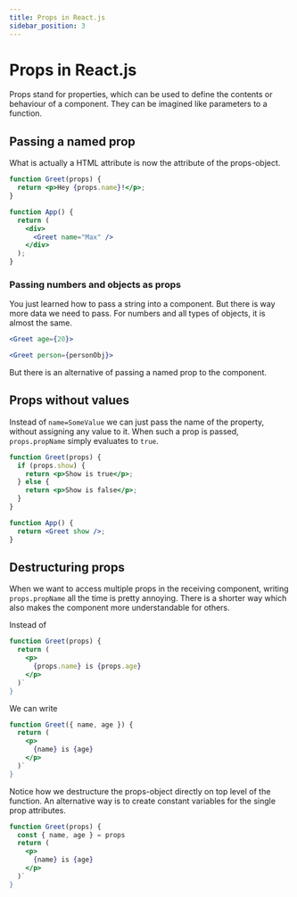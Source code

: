 ```yaml
--- 
title: Props in React.js
sidebar_position: 3 
--- 
```



# Props in React.js

Props stand for properties, which can be used to define the contents or behaviour of a component. 
They can be imagined like parameters to a function. 

## Passing a named prop

What is actually a HTML attribute is now the attribute of the props-object. 

```jsx
function Greet(props) {
  return <p>Hey {props.name}!</p>;
}

function App() {
  return (
    <div>
      <Greet name="Max" />
    </div>
  );
}
```

### Passing numbers and objects as props

You just learned how to pass a string into a component. But there is way more data we need to pass. 
For numbers and all types of objects, it is almost the same. 

```jsx
<Greet age={20}>
```

```jsx
<Greet person={personObj}>
```

But there is an alternative of passing a named prop to the component. 

## Props without values 

Instead of <code>name=SomeValue</code> we can just pass the name of the property, without assigning any value to it. 
When such a prop is passed, <code>props.propName</code> simply evaluates to <code>true</code>. 

```jsx
function Greet(props) {
  if (props.show) {
    return <p>Show is true</p>;
  } else {
    return <p>Show is false</p>;
  }
}

function App() {
  return <Greet show />;
}
```

## Destructuring props 

When we want to access multiple props in the receiving component, writing <code>props.propName</code> all the time 
is pretty annoying. There is a shorter way which also makes the component more understandable for others. 

Instead of 

```jsx
function Greet(props) {
  return (
    <p>
      {props.name} is {props.age}
    </p>
  )`
}
```

We can write 

```jsx
function Greet({ name, age }) {
  return (
    <p>
      {name} is {age}
    </p>
  )`
}
```

Notice how we destructure the props-object directly on top level of the function. 
An alternative way is to create constant variables for the single prop attributes. 

```jsx
function Greet(props) {
  const { name, age } = props 
  return (
    <p>
      {name} is {age}
    </p>
  )`
}
```
